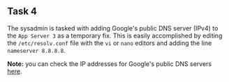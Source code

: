 ## Task 4

The sysadmin is tasked with adding Google's public DNS server (IPv4) to the `App Server 3` as a temporary fix.
This is easily accomplished by editing the `/etc/resolv.conf` file with the `vi` or `nano` editors and adding the line `nameserver 8.8.8.8`.

**Note:** you can check the IP addresses for Google's public DNS servers [here](https://developers.google.com/speed/public-dns).

